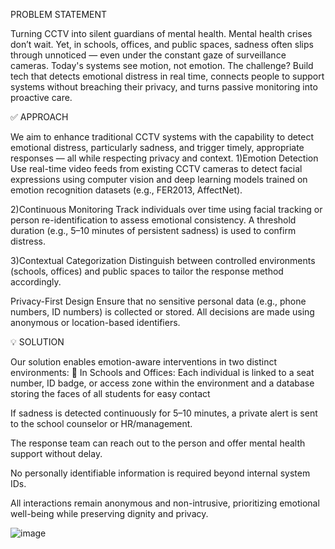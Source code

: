 PROBLEM STATEMENT

Turning CCTV into silent guardians of mental health. Mental health crises don’t wait. Yet, in schools, offices, and public spaces, sadness often slips through unnoticed — even under the constant gaze of surveillance cameras. Today's systems see motion, not emotion. The challenge? Build tech that detects emotional distress in real time, connects people to support systems without breaching their privacy, and turns passive monitoring into proactive care.

✅ APPROACH

We aim to enhance traditional CCTV systems with the capability to detect emotional distress, particularly sadness, and trigger timely, appropriate responses — all while respecting privacy and context.
1)Emotion Detection Use real-time video feeds from existing CCTV cameras to detect facial expressions using computer vision and deep learning models trained on emotion recognition datasets (e.g., FER2013, AffectNet).

2)Continuous Monitoring Track individuals over time using facial tracking or person re-identification to assess emotional consistency. A threshold duration (e.g., 5–10 minutes of persistent sadness) is used to confirm distress.

3)Contextual Categorization Distinguish between controlled environments (schools, offices) and public spaces to tailor the response method accordingly.

Privacy-First Design Ensure that no sensitive personal data (e.g., phone numbers, ID numbers) is collected or stored. All decisions are made using anonymous or location-based identifiers.

💡 SOLUTION

Our solution enables emotion-aware interventions in two distinct environments:
🏫 In Schools and Offices:
Each individual is linked to a seat number, ID badge, or access zone within the environment and a database storing the faces of all students for easy contact

If sadness is detected continuously for 5–10 minutes, a private alert is sent to the school counselor or HR/management.

The response team can reach out to the person and offer mental health support without delay.

No personally identifiable information is required beyond internal system IDs.

All interactions remain anonymous and non-intrusive, prioritizing emotional well-being while preserving dignity and privacy.

![image](https://github.com/user-attachments/assets/b1dbeaf1-9799-4fba-9031-5d10878b1868)

